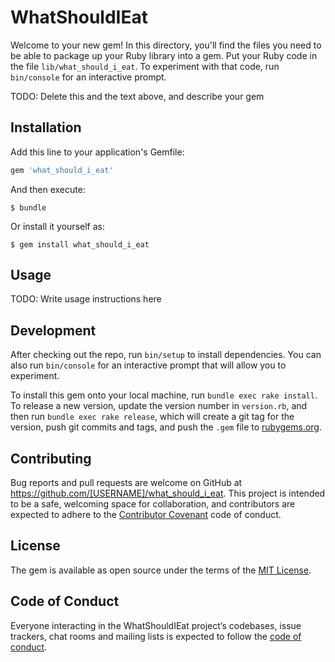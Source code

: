 # WhatShouldIEat

Welcome to your new gem! In this directory, you'll find the files you need to be able to package up your Ruby library into a gem. Put your Ruby code in the file `lib/what_should_i_eat`. To experiment with that code, run `bin/console` for an interactive prompt.

TODO: Delete this and the text above, and describe your gem

## Installation

Add this line to your application's Gemfile:

```ruby
gem 'what_should_i_eat'
```

And then execute:

    $ bundle

Or install it yourself as:

    $ gem install what_should_i_eat

## Usage

TODO: Write usage instructions here

## Development

After checking out the repo, run `bin/setup` to install dependencies. You can also run `bin/console` for an interactive prompt that will allow you to experiment.

To install this gem onto your local machine, run `bundle exec rake install`. To release a new version, update the version number in `version.rb`, and then run `bundle exec rake release`, which will create a git tag for the version, push git commits and tags, and push the `.gem` file to [rubygems.org](https://rubygems.org).

## Contributing

Bug reports and pull requests are welcome on GitHub at https://github.com/[USERNAME]/what_should_i_eat. This project is intended to be a safe, welcoming space for collaboration, and contributors are expected to adhere to the [Contributor Covenant](http://contributor-covenant.org) code of conduct.

## License

The gem is available as open source under the terms of the [MIT License](https://opensource.org/licenses/MIT).

## Code of Conduct

Everyone interacting in the WhatShouldIEat project’s codebases, issue trackers, chat rooms and mailing lists is expected to follow the [code of conduct](https://github.com/[USERNAME]/what_should_i_eat/blob/master/CODE_OF_CONDUCT.md).
